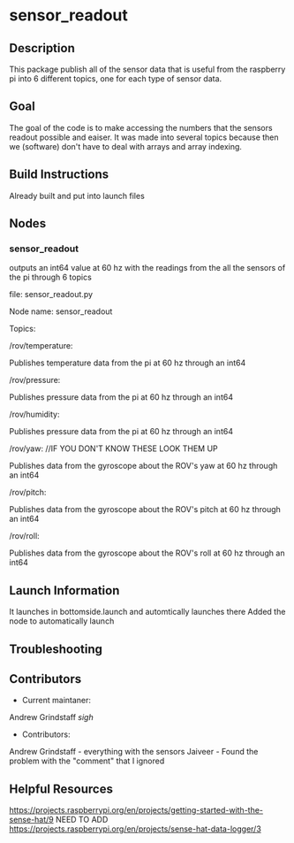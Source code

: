 # sensor_readout

## Description

This package publish all of the sensor data that is useful from the raspberry pi into 6 different topics, one for each type of sensor data.

## Goal 

The goal of the code is to make accessing the numbers that the sensors readout possible and eaiser. It was made into several topics because then we (software) don't have to deal with arrays and array indexing.

## Build Instructions 

Already built and put into launch files

## Nodes

### sensor_readout

outputs an int64 value at 60 hz with the readings from the all the sensors of the pi through 6 topics

file: sensor_readout.py

Node name:
sensor_readout

Topics:

 /rov/temperature:
 
 Publishes temperature data from the pi at 60 hz through an int64
 
 /rov/pressure:
 
 Publishes pressure data from the pi at 60 hz through an int64
 
 /rov/humidity:
 
 Publishes pressure data from the pi at 60 hz through an int64
 
 /rov/yaw: //IF YOU DON'T KNOW THESE LOOK THEM UP
 
 Publishes data from the gyroscope about the ROV's yaw at 60 hz through an int64
 
 /rov/pitch:
 
 Publishes data from the gyroscope about the ROV's pitch at 60 hz through an int64
 
 /rov/roll:
 
 Publishes data from the gyroscope about the ROV's roll at 60 hz through an int64

## Launch Information
 
It launches in bottomside.launch and automtically launches there
Added the node to automatically launch

## Troubleshooting

## Contributors 

* Current maintaner: 

Andrew Grindstaff *sigh*

* Contributors:

Andrew Grindstaff - everything with the sensors
Jaiveer - Found the problem with the "comment" that I ignored

## Helpful Resources

https://projects.raspberrypi.org/en/projects/getting-started-with-the-sense-hat/9 NEED TO ADD
https://projects.raspberrypi.org/en/projects/sense-hat-data-logger/3



